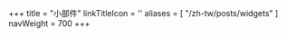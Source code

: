 +++
title = "小部件"
linkTitleIcon = '<i class="fas fa-cubes fa-fw"></i>'
aliases = [
  "/zh-tw/posts/widgets"
]
navWeight = 700
+++
